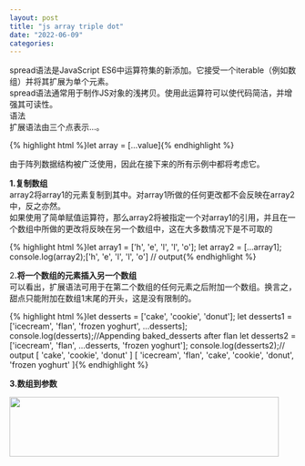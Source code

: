 ```yaml
---
layout: post
title: "js array triple dot"
date: "2022-06-09"
categories: 
---
```

<p>spread语法是JavaScript ES6中运算符集的新添加。它接受一个iterable（例如数组）并将其扩展为单个元素。<br> spread语法通常用于制作JS对象的浅拷贝。使用此运算符可以使代码简洁，并增强其可读性。<br> 语法<br> 扩展语法由三个点表示…。</p> 
{% highlight html %}let array = [...value]{% endhighlight %} 
<p>由于阵列数据结构被广泛使用，因此在接下来的所有示例中都将考虑它。</p> 
<p><strong>1.复制数组</strong><br> array2将array1的元素复制到其中。对array1所做的任何更改都不会反映在array2中，反之亦然。<br> 如果使用了简单赋值运算符，那么array2将被指定一个对array1的引用，并且在一个数组中所做的更改将反映在另一个数组中，这在大多数情况下是不可取的</p> 
{% highlight html %}let array1 = ['h', 'e', 'l', 'l', 'o'];
let array2 = [...array1];
console.log(array2);['h', 'e', 'l', 'l', 'o'] // output{% endhighlight %} 
<p>2<strong>.将一个数组的元素插入另一个数组</strong><br> 可以看出，扩展语法可用于在第二个数组的任何元素之后附加一个数组。换言之，甜点只能附加在数组1末尾的开头，这是没有限制的。</p> 
{% highlight html %}let desserts = ['cake', 'cookie', 'donut'];
let desserts1 = ['icecream', 'flan', 'frozen yoghurt', ...desserts];
console.log(desserts);//Appending baked_desserts after flan
let desserts2 = ['icecream', 'flan', ...desserts, 'frozen yoghurt'];
console.log(desserts2);// output
[ 'cake', 'cookie', 'donut' ]
[ 'icecream', 'flan', 'cake', 'cookie', 'donut', 'frozen yoghurt' ]{% endhighlight %} 
<p><strong>3.数组到参数</strong></p> 
<p><img alt="" height="105" src="https://img-blog.csdnimg.cn/da1fea3967fa4c038d4057a24a90a408.png?x-oss-process=image/watermark,type_d3F5LXplbmhlaQ,shadow_50,text_Q1NETiBA6K645aKo44Gu5bCP6J206J22,size_13,color_FFFFFF,t_70,g_se,x_16" width="473"></p> 
<p></p>
